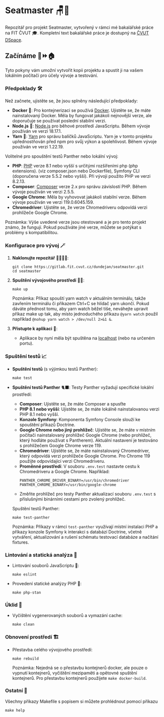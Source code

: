 # Seatmaster 🪑📅

Repozitář pro projekt Seatmaster, vytvořený v rámci mé bakalářské práce na FIT ČVUT 🎓. Kompletní text bakalářské práce je dostupný na [ČVUT DSpace](http://hdl.handle.net/10467/113722).

## Začínáme 🧱⏩🏠

Tyto pokyny vám umožní vytvořit kopii projektu a spustit ji na vašem lokálním počítači pro účely vývoje a testování.

### Předpoklady 🛠️

Než začnete, ujistěte se, že jsou splněny následující předpoklady:

- **Docker** 🐋: Pro kontejnerizaci se používá [Docker](https://docs.docker.com/get-docker/).
  Ujistěte se, že máte nainstalovaný Docker. Měla by fungovat jakákoli nejnovější verze, ale doporučuje se používat poslední stabilní verzi.
- **Node.js** 💚: [Node.js](https://nodejs.org/en/download/) pro běhové prostředí JavaScriptu. Během vývoje používán ve verzi 18.17.1.
- **Yarn** 🧶: [Yarn](https://yarnpkg.com/getting-started/install) pro správu balíčků JavaScriptu.
  Yarn je v tomto projektu upřednostňován před npm pro svůj výkon a spolehlivost. Během vývoje používán ve verzi 1.22.19.

Volitelné pro spouštění testů Panther nebo lokální vývoj:
- **PHP**: [PHP](https://www.php.net/manual/en/install.php) verze 8.1 nebo vyšší s určitými rozšířeními php (php extensions).
  (viz composer.json nebo Dockerfile), Symfony CLI (doporučena verze 5.5.2 nebo vyšší).
  Při vývoji použito PHP ve verzi 8.2.13.
- **Composer**: [Composer](https://getcomposer.org/download/) verze 2.x pro správu závislostí PHP.
  Během vývoje používán ve verzi 2.5.5.
- **Google Chrome**: Měla by vyhovovat jakákoli stabilní verze. Během vývoje používán ve verzi 119.0.6045.159.
- **Chromedriver**: Ujistěte se, že verze Chromedriveru odpovídá verzi prohlížeče Google Chrome.

Poznámka: Výše uvedené verze jsou otestované a je pro tento projekt známo, že fungují. Pokud používáte jiné verze, můžete se potýkat s problémy s kompatibilitou.

### Konfigurace pro vývoj 🪄

1. **Naklonujte repozitář** 🙋‍♂️🙋‍♂️:
   ```
   git clone https://gitlab.fit.cvut.cz/dundejan/seatmaster.git
   cd seatmaster
   ```

2. **Spuštění vývojového prostředí** 🏃‍♂️:
   ```
   make up
   ```
   Poznámka: Příkaz spouští yarn watch v aktuálním terminálu, takže zavřením terminálu či příkazem
   Ctrl+C se hlídač yarn ukončí. Pokud dáváte přednost tomu, aby yarn watch běžel tiše, neváhejte upravit příkaz
   make up tak, aby místo jednoduchého příkazu `@yarn watch` použil například `@nohup yarn watch > /dev/null 2>&1 &`.


3. **Přistupte k aplikaci** 🕺:
    - Aplikace by nyní měla být spuštěna na [localhost](http://localhost) (nebo na určeném portu).

### Spuštění testů 📈

- **Spuštění testů** (s výjimkou testů Panther):
  ```
  make test
  ```

- **Spuštění testů Panther** 🐈‍⬛:
  Testy Panther vyžadují specifické lokální prostředí:
    - **Composer**: Ujistěte se, že máte Composer a spusťte
    - **PHP 8.1 nebo vyšší**: Ujistěte se, že máte lokálně nainstalovanou verzi PHP 8.1 nebo vyšší.
    - **Konzole Symfony**: Komponenta Symfony Console slouží ke spouštění příkazů Doctrine.
    - **Google Chrome nebo jiný prohlížeč**: Ujistěte se, že máte v místním počítači nainstalovaný prohlížeč Google Chrome (nebo prohlížeč, který hodláte používat s Pantherem). Aktuální nastavení je testováno s prohlížečem Google Chrome verze 119.
    - **Chromedriver**: Ujistěte se, že máte nainstalovaný Chromedriver, který odpovídá verzi prohlížeče Google Chrome. Pro Chrome 119 použijte odpovídající verzi Chromedriveru.
    - **Proměnné prostředí**: V souboru `.env.test` nastavte cestu k Chromedriveru a Google Chrome. Například:
      ```
      PANTHER_CHROME_DRIVER_BINARY=/usr/bin/chromedriver
      PANTHER_CHROME_BINARY=/usr/bin/google-chrome
      ```
    - Změňte prohlížeč pro testy Panther aktualizací souboru `.env.test` s příslušnými binárními cestami pro zvolený prohlížeč.

  Spuštění testů Panther:
  ```
  make test-panther
  ```

  Poznámka: Příkazy v rámci `test-panther` využívají místní instalaci PHP a příkazy konzole Symfony k interakci s databází Doctrine, včetně vytváření, aktualizování a rušení schématu testovací databáze a načítání fixtures.

### Lintování a statická analýza 🧪

- Lintování souborů JavaScriptu 🧫:
  ```
  make eslint
  ```

- Provedení statické analýzy PHP 🔬:
  ```
  make php-stan
  ```

### Úklid 🧹

- Vyčištění vygenerovaných souborů a vymazání cache:
  ```
  make clean
  ```

### Obnovení prostředí 🏗️

- Přestavba celého vývojového prostředí:
  ```
  make rebuild
  ```
  Poznámka: Nejedná se o přestavbu kontejnerů docker, ale pouze o vypnutí kontejnerů, vyčištění mezipaměti a opětovné spuštění kontejnerů.
  Pro přestavbu kontejnerů použijete `make docker-build`.

### Ostatní 📜

Všechny příkazy Makefile s popisem si můžete prohlédnout pomocí příkazu
```
make help
```